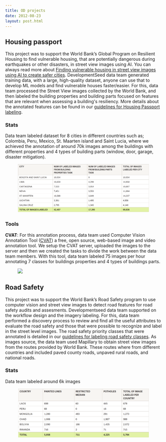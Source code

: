 ```yaml
---
title: OD projects
date: 2012-08-23
layout: post.html
---
```


## Housing passport

This project was to support the World Bank’s Global Program on Resilient Housing to find vulnerable housing, that are potentially dangerous during earthquakes or other disasters, in street view images using AI. You can always read more about [Finding vulnerable housing in street view images using AI to create safer cities](http://devseed.com/blog/2019-05-08-finding-vulnerable-housing-in-street-view-images-using-ai-to-create-safer-cities).
DevelopmentSeed data team generated training data, with a large, high-quality dataset, anyone can use that to develop ML models and find vulnerable houses faster/easier. For this, data team processed the Street View images collected by the World Bank, and then labeled the building properties and building parts focused on features that are relevant when assessing a building's resiliency. More details about the annotated features can be found in our [guidelines for Housing Passport labeling](http://devseed.com/housing-passports-labeling/).

### Stats

Data team labeled dataset for 8 cities in different countries such as; Colombia, Peru, Mexico, St. Maarten island and Saint Lucia, where we achieved the annotation of around 70k images among the buildings with different properties and 4 types of building parts (window, door, garage, disaster mitigation).

<figure class="align-center">
  <img src="/assets/images/object_detection_stats1.png"/>
</figure>

### Tools

<b>CVAT</b>: For this annotation process, data team used Computer Vision Annotation Tool ([CVAT](https://github.com/openvinotoolkit/cvat)) a free, open source, web-based image and video annotation tool. We setup the CVAT server, uploaded the images to the server and then we created the tasks to divide the work between the data team members. With this tool, data team labeled 75 images per hour annotating 7 classes for buildings properties and 4 types of buildings parts.

<figure class="align-center">
  <img src="/assets/images/object_detection_tool_1.gif"/>
</figure>

## Road Safety

This project was to support the World Bank’s Road Safety program to use computer vision and street view images to detect road features for road safety audits and assesments.
Developmentseed data team supported on the workflow design and the imagery labeling. For this, data team performed a discovery process to review and find all the useful attributes to evaluate the road safety and those that were possible to recognize and label in the street level images. The road safety priority classes that were annotated is detailed in our [guidelines for labeling road safety classes](http://devseed.com/ml-road-safety-labeling/).
As images source, the data team used Mapillary to obtain street view images from the routes provided by World Bank. These routes where from different countries and included paved county roads, unpaved rural roads, and national roads.

### Stats

Data team labeled around 6k images

<figure class="align-center">
  <img src="/assets/images/object_detection_stats2.png"/>
</figure>

